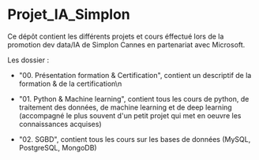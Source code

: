 # Projet_IA_Simplon
Ce dépôt contient les différents projets et cours éffectué lors de la promotion dev data/IA de Simplon Cannes en partenariat avec Microsoft.

Les dossier : 

- "00. Présentation formation & Certification", contient un descriptif de la formation & de la certification\n
             
- "01. Python & Machine learning", contient tous les cours de python, de traitement des données, de machine learning et de deep learning 
(accompagné le plus souvent d'un petit projet qui met en oeuvre les connaissances acquises)
             
- "02. SGBD", contient tous les cours sur les bases de données (MySQL, PostgreSQL, MongoDB)
